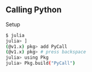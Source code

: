 ## Calling Python

Setup

```bash
$ julia
julia> ]
(@v1.x) pkg> add PyCall
(@v1.x) pkg> # press backspace
julia> using Pkg
julia> Pkg.build("PyCall")
```